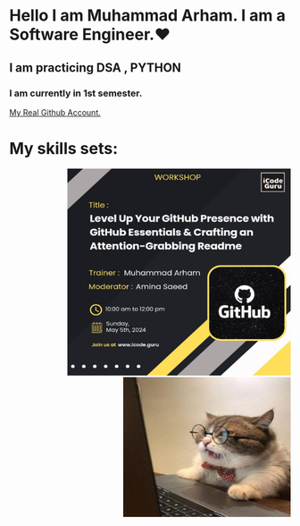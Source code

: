 <h1> Hello I am Muhammad Arham. I am a Software Engineer.❤️ </h1>
<h2> I am practicing DSA , PYTHON </h2>
<h3> I am currently in 1st semester. </h3>
<a href="http://github.com/arhamansari11"> My Real Github Account.</a>

# My skills sets:

<div align="right">
  <img src="https://github.com/Arhamansari27/Arhamansari27/blob/main/WorkShop.jpeg?raw=true" width="400px" height="370px">
  <img src="https://github.com/Arhamansari27/Arhamansari27/blob/main/Cat.jpg?raw=true" width="300px" height="250px">
</div>
